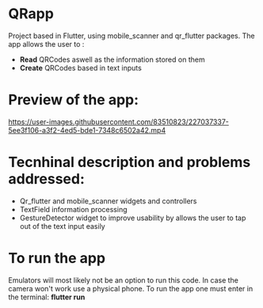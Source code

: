 # QRapp

Project based in Flutter, using mobile_scanner and qr_flutter packages. The app allows the user to :

- **Read** QRCodes aswell as the information stored on them
- **Create** QRCodes based in text inputs

# Preview of the app:

https://user-images.githubusercontent.com/83510823/227037337-5ee3f106-a3f2-4ed5-bde1-7348c6502a42.mp4

# Tecnhinal description and problems addressed:

- Qr_flutter and mobile_scanner widgets and controllers
- TextField information processing 
- GestureDetector widget to improve usability by allows the user to tap out of the text input easily 

# To run the app

Emulators will most likely not be an option to run this code. In case the camera won't work use a physical phone.
To run the app one must enter in the terminal: **flutter run**


